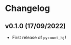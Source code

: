 # Changelog

<!--next-version-placeholder-->

## v0.1.0 (17/09/2022)

- First release of `pycount_hj`!